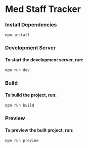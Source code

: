 # Med Staff Tracker

### Install Dependencies

```sh
npm install
```

### Development Server

#### To start the development server, run:

```sh
npm run dev
```

### Build

#### To build the project, run:

```sh
npm run build
```

### Preview

#### To preview the built project, run:

```sh
npm run preview
```

